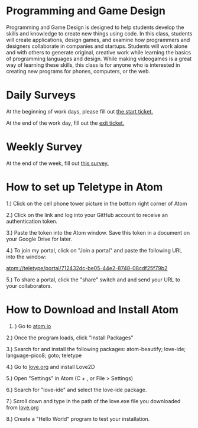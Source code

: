 # Programming and Game Design

Programming and Game Design is designed to help students develop the skills and knowledge to create new things using code.  In this class, students will create applications, design games, and examine how programmers and designers collaborate in companies and startups. Students will work alone and with others to generate original, creative work while learning the basics of programming languages and design. While making videogames is a great way of learning these skills, this class is for anyone who is interested in creating new programs for phones, computers, or the web.

# Daily Surveys

At the beginning of work days, please fill out [the start ticket.](https://docs.google.com/forms/d/e/1FAIpQLScl63iNuSid26yXDK3pl-FUGgjr4Wkv2henoI2bOL1pQGVO1g/viewform?usp=sf_link)

At the end of the work day, fill out the [exit ticket.](https://docs.google.com/forms/d/e/1FAIpQLSd2ubb-lGUHwIw57TuF5zFAWwtwL-AGvBunBdw87x6gpuyw-A/viewform?usp=sf_link)

# Weekly Survey

At the end of the week, fill out [this survey.](https://docs.google.com/forms/d/1DidB9yXJmA7EVDSTZHvamRLc7hnDxJq_KfaXKCUKPlU/edit#responses)

# How to set up Teletype in Atom

1.) Click on the cell phone tower picture in the bottom right corner of Atom

2.) Click on the link and log into your GitHub account to receive an authentication token.

3.) Paste the token into the Atom window. Save this token in a document on your Google Drive for later.

4.) To join my portal, click on "Join a portal" and paste the following URL into the window: 

   [atom://teletype/portal/712432dc-be05-44e2-8748-08cdf25f79b2](atom://teletype/portal/712432dc-be05-44e2-8748-08cdf25f79b2)

5.) To share a portal, click the "share" switch and and send your URL to your collaborators.

# How to Download and Install Atom

1. ) Go to [atom.io](atom.io)

2.) Once the program loads, click "Install Packages"

3.) Search for and install the following packages: atom-beautify; love-ide; language-pico8; goto; teletype
    
4.) Go to [love.org](https://love2d.org/) and install Love2D

5.) Open "Settings" in Atom (C + , or File > Settings)

6.) Search for "love-ide" and select the love-ide package.

7.) Scroll down and type in the path of the love.exe file you downloaded from [love.org](https://love2d.org/)

8.) Create a "Hello World" program to test your installation.
